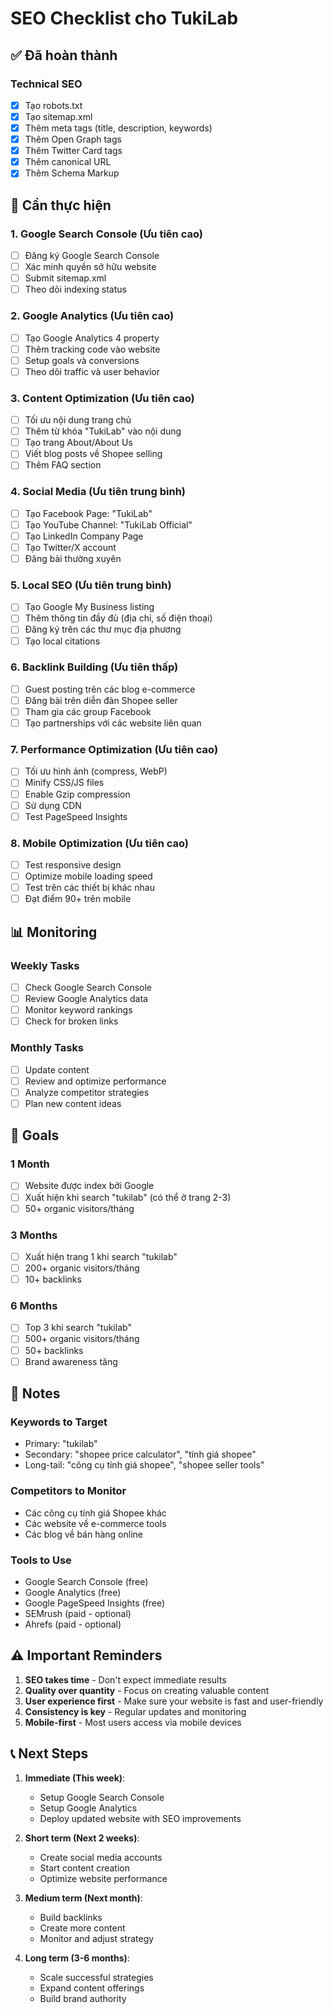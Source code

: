 # SEO Checklist cho TukiLab

## ✅ Đã hoàn thành

### Technical SEO
- [x] Tạo robots.txt
- [x] Tạo sitemap.xml
- [x] Thêm meta tags (title, description, keywords)
- [x] Thêm Open Graph tags
- [x] Thêm Twitter Card tags
- [x] Thêm canonical URL
- [x] Thêm Schema Markup

## 🔄 Cần thực hiện

### 1. Google Search Console (Ưu tiên cao)
- [ ] Đăng ký Google Search Console
- [ ] Xác minh quyền sở hữu website
- [ ] Submit sitemap.xml
- [ ] Theo dõi indexing status

### 2. Google Analytics (Ưu tiên cao)
- [ ] Tạo Google Analytics 4 property
- [ ] Thêm tracking code vào website
- [ ] Setup goals và conversions
- [ ] Theo dõi traffic và user behavior

### 3. Content Optimization (Ưu tiên cao)
- [ ] Tối ưu nội dung trang chủ
- [ ] Thêm từ khóa "TukiLab" vào nội dung
- [ ] Tạo trang About/About Us
- [ ] Viết blog posts về Shopee selling
- [ ] Thêm FAQ section

### 4. Social Media (Ưu tiên trung bình)
- [ ] Tạo Facebook Page: "TukiLab"
- [ ] Tạo YouTube Channel: "TukiLab Official"
- [ ] Tạo LinkedIn Company Page
- [ ] Tạo Twitter/X account
- [ ] Đăng bài thường xuyên

### 5. Local SEO (Ưu tiên trung bình)
- [ ] Tạo Google My Business listing
- [ ] Thêm thông tin đầy đủ (địa chỉ, số điện thoại)
- [ ] Đăng ký trên các thư mục địa phương
- [ ] Tạo local citations

### 6. Backlink Building (Ưu tiên thấp)
- [ ] Guest posting trên các blog e-commerce
- [ ] Đăng bài trên diễn đàn Shopee seller
- [ ] Tham gia các group Facebook
- [ ] Tạo partnerships với các website liên quan

### 7. Performance Optimization (Ưu tiên cao)
- [ ] Tối ưu hình ảnh (compress, WebP)
- [ ] Minify CSS/JS files
- [ ] Enable Gzip compression
- [ ] Sử dụng CDN
- [ ] Test PageSpeed Insights

### 8. Mobile Optimization (Ưu tiên cao)
- [ ] Test responsive design
- [ ] Optimize mobile loading speed
- [ ] Test trên các thiết bị khác nhau
- [ ] Đạt điểm 90+ trên mobile

## 📊 Monitoring

### Weekly Tasks
- [ ] Check Google Search Console
- [ ] Review Google Analytics data
- [ ] Monitor keyword rankings
- [ ] Check for broken links

### Monthly Tasks
- [ ] Update content
- [ ] Review and optimize performance
- [ ] Analyze competitor strategies
- [ ] Plan new content ideas

## 🎯 Goals

### 1 Month
- [ ] Website được index bởi Google
- [ ] Xuất hiện khi search "tukilab" (có thể ở trang 2-3)
- [ ] 50+ organic visitors/tháng

### 3 Months
- [ ] Xuất hiện trang 1 khi search "tukilab"
- [ ] 200+ organic visitors/tháng
- [ ] 10+ backlinks

### 6 Months
- [ ] Top 3 khi search "tukilab"
- [ ] 500+ organic visitors/tháng
- [ ] 50+ backlinks
- [ ] Brand awareness tăng

## 📝 Notes

### Keywords to Target
- Primary: "tukilab"
- Secondary: "shopee price calculator", "tính giá shopee"
- Long-tail: "công cụ tính giá shopee", "shopee seller tools"

### Competitors to Monitor
- Các công cụ tính giá Shopee khác
- Các website về e-commerce tools
- Các blog về bán hàng online

### Tools to Use
- Google Search Console (free)
- Google Analytics (free)
- Google PageSpeed Insights (free)
- SEMrush (paid - optional)
- Ahrefs (paid - optional)

## ⚠️ Important Reminders

1. **SEO takes time** - Don't expect immediate results
2. **Quality over quantity** - Focus on creating valuable content
3. **User experience first** - Make sure your website is fast and user-friendly
4. **Consistency is key** - Regular updates and monitoring
5. **Mobile-first** - Most users access via mobile devices

## 📞 Next Steps

1. **Immediate (This week)**:
   - Setup Google Search Console
   - Setup Google Analytics
   - Deploy updated website with SEO improvements

2. **Short term (Next 2 weeks)**:
   - Create social media accounts
   - Start content creation
   - Optimize website performance

3. **Medium term (Next month)**:
   - Build backlinks
   - Create more content
   - Monitor and adjust strategy

4. **Long term (3-6 months)**:
   - Scale successful strategies
   - Expand content offerings
   - Build brand authority 